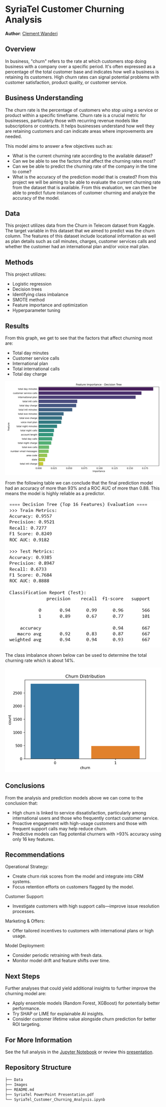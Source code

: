 # SyriaTel Customer Churning Analysis
**Author**: [Clement Wanderi](mailto:clement.wanderi@student.moringaschool.com)
## Overview
In business, "churn" refers to the rate at which customers stop doing business with a company over a specific period. It's often expressed as a percentage of the total customer base and indicates how well a business is retaining its customers. High churn rates can signal potential problems with customer satisfaction, product quality, or customer service.
## Business Understanding
The churn rate is the percentage of customers who stop using a service or product within a specific timeframe. Churn rate is a crucial metric for businesses, particularly those with recurring revenue models like subscriptions or contracts. It helps businesses understand how well they are retaining customers and can indicate areas where improvements are needed.

This model aims to answer a few objectives such as:

- What is the current churning rate according to the available dataset?
- Can we be able to see the factors that affect the churning rates most?
- Can we be able to predict the churning rate of the company in the time to come?
- What is the accuracy of the prediction model that is created?
From this project we will be aiming to be able to evaluate the current churning rate from the dataset that is available. From this evaluation, we can then be able to predict future instances of customer churning and analyze the accuracy of the model.
## Data
This project utilizes data from the Churn in Telecom dataset from Kaggle. The target variable in this dataset that we aimed to predict was the churn column. The features of this dataset include locational information as well as plan details such as call minutes, charges, customer services calls and whether the customer had an international plan and/or voice mail plan. 
## Methods
This project utilizes:
- Logistic regression
- Decision trees
- Identifying class imbalance
- SMOTE method
- Feature importance and optimization
- Hyperparameter tuning
## Results
From this graph, we get to see that the factors that affect churning most are:
- Total day minutes
- Customer service calls
- International plan
- Total international calls
- Total day charge

![Feature Importance](https://github.com/CWanderi/P3-Project/blob/main/Images/DecTree_Feature_Importance.png)

From the following table we can conclude that the final prediction model had an accuracy of more than 93% and a ROC AUC of more than 0.88.
This means the model is highly reliable as a predictor.

![Final Model Evaluation](https://github.com/CWanderi/P3-Project/blob/main/Images/Final_Model_Evaluation.PNG)

The class imbalance shown below can be used to determine the total churning rate which is about 14%.

![Churning Rate](https://github.com/CWanderi/P3-Project/blob/main/Images/class_imbalance.png)

## Conclusions
From the analysis and prediction models above we can come to the conclusion that:

- High churn is linked to service dissatisfaction, particularly among international users and those who frequently contact customer service.
- Proactive engagement with high-usage customers and those with frequent support calls may help reduce churn.
- Predictive models can flag potential churners with >93% accuracy using only 16 key features.
## Recommendations
Operational Strategy:
- Create churn risk scores from the model and integrate into CRM systems.
- Focus retention efforts on customers flagged by the model.

Customer Support:
- Investigate customers with high support calls—improve issue resolution processes.

Marketing & Offers:
- Offer tailored incentives to customers with international plans or high usage.

Model Deployment:
- Consider periodic retraining with fresh data.
- Monitor model drift and feature shifts over time.
## Next Steps
Further analyses that could yield additional insights to further improve the churning model are:

- Apply ensemble models (Random Forest, XGBoost) for potentially better performance.
- Try SHAP or LIME for explainable AI insights.
- Consider customer lifetime value alongside churn prediction for better ROI targeting.
## For More Information
See the full analysis in the [Jupyter Notebook]([aviation_company_risk_analysis.ipynb](https://github.com/CWanderi/P3-Project/blob/main/SyriaTel_Customer_Churn_Analysis.ipynb)) or review this [presentation](https://github.com/CWanderi/Clement_Project_Phase_1/blob/main/Aviation%20Company%20Risk%20Analysis.pdf).
## Repository Structure

```
├── Data
├── Images
├── README.md
├── SyriaTel PowerPoint Presentation.pdf
└── SyriaTel_Customer_Churning_Analysis.ipynb
```
